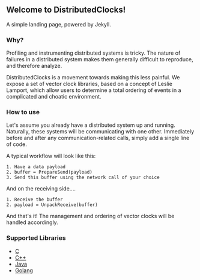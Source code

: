 ## Welcome to DistributedClocks!

A simple landing page, powered by Jekyll.

### Why?

Profiling and instrumenting distributed systems is tricky. The nature of failures in a distributed system makes them generally difficult to reproduce, and therefore analyze. 

DistributedClocks is a movement towards making this less painful. We expose a set of vector clock libraries, based on a concept of Leslie Lamport, which allow users to determine a total ordering of events in a complicated and choatic environment.

### How to use

Let's assume you already have a distributed system up and running. Naturally, these systems will be communicating with one other. Immediately before and after any communication-related calls, simply add a single line of code.

A typical workflow will look like this:
```
1. Have a data payload
2. buffer = PrepareSend(payload)
3. Send this buffer using the network call of your choice
```

And on the receiving side....
```
1. Receive the buffer
2. payload = UnpackReceive(buffer)
```
And that's it! The management and ordering of vector clocks will be handled accordingly.

### Supported Libraries

- [C](https://github.com/DistributedClocks/CVector)
- [C++](https://github.com/DistributedClocks/CppVector)
- [Java](https://github.com/DistributedClocks/JVector)
- [Golang](https://github.com/DistributedClocks/GoVector)

